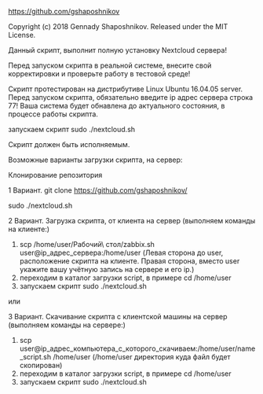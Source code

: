 https://github.com/gshaposhnikov

Copyright (c) 2018 Gennady Shaposhnikov. Released under the MIT License.

Данный скрипт, выполнит полную установку Nextcloud сервера!  

Перед запуском скрипта в реальной системе, внесите свой корректировки и проверьте работу в тестовой среде!

Скрипт протестирован на дистрибутиве Linux Ubuntu 16.04.05 server.
Перед запуском скрипта, обязательно введите ip адрес сервера строка 77!
Ваша система будет обнавлена до актуального состояния, в процессе работы скрипта.

запускаем скрипт sudo ./nextcloud.sh

Скрипт должен быть исполняемым.

Возможные варианты загрузки скрипта, на сервер:

Клонирование репозитория

1 Вариант.
git clone https://github.com/gshaposhnikov/
         
sudo ./nextcloud.sh

2 Вариант.
Загрузка скрипта, от клиента на сервер (выполняем команды на клиенте:)

1) scp /home/user/Рабочий\ стол/zabbix.sh user@ip_адрес_сервера:/home/user   (Левая сторона до user, расположение скрипта на клиенте. Правая сторона, вместо user укажите вашу учётную запись на сервере и его ip.)
2) переходим в каталог загрузки script, в примере сd /home/user 
3) запускаем скрипт sudo ./nextcloud.sh

или

3 Вариант.
Скачивание скрипта с клиентской машины на сервер (выполняем команды на сервере:) 
1) scp user@ip_адрес_компьютера_с_которого_скачиваем:/home/user/name_script.sh /home/user   (/home/user директория куда файл будет скопирован)
2) переходим в каталог загрузки script, в примере сd /home/user 
3) запускаем скрипт sudo ./nextcloud.sh
